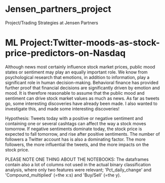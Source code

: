 # Jensen_partners_project
Project/Trading Strategies at Jensen Partners


# ML Project:Twitter-moods-as-stock-price-predictors-on-Nasdaq

Although news most certainly influence stock market prices, public mood states or sentiment may play an equally important role. We know from psychological research that emotions, in addition to information, play a significant role in human decision-making. Behavioral finance has provided further proof that financial decisions are significantly driven by emotion and mood. It is therefore reasonable to assume that the public mood and sentiment can drive stock market values as much as news. As far as tweets go, some interesting discoveries have already been made. I also wanted to investigate this, and made some interesting discoveries!

Hypothesis: Tweets today with a positive or negative sentiment and containing one or several cashtags can affect the way a stock moves tomorrow. If negative sentiments dominate today, the stock price is expected to fall tomorrow, and rise after positive sentiments. The number of followers a Twitter account has is also a dominating factor. The more followers, the more influential the tweets, and the more impacts on the stock price.

PLEASE NOTE ONE THING ABOUT THE NOTEBOOKS: The dataframes contain also a lot of columns not used in the actual binary classification analysis, where only two features were relevant; 'Pct_daily_change' and 'Compound_multiplied' (=the x:s) and 'Buy/Sell' (=the y).
